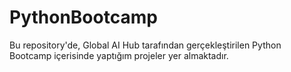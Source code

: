 # PythonBootcamp

Bu repository'de, Global AI Hub tarafından gerçekleştirilen Python Bootcamp içerisinde yaptığım projeler yer almaktadır.
